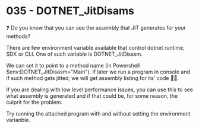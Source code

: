 # 035 - DOTNET_JitDisams #

❓ Do you know that you can see the assembly that JIT generates for your methods?

There are few environment variable available that control dotnet runtime, SDK or CLI. One of such variable is DOTNET_JitDisasm.

We can set it to point to a method name (in Powershell $env:DOTNET_JitDisasm="Main"). If later we run a program in console and if such method gets jitted, we will get assembly listing for its' code 👨‍💻.

If you are dealing with low level performance issues, you can use this to see what assembly is generated and if that could be, for some reason, the culprit for the problem.

Try running the attached program with and without setting the environment varianble.